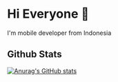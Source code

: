 # Hi Everyone 👋

I'm mobile developer from Indonesia

## Github Stats

[![Anurag's GitHub stats](https://github-readme-stats.vercel.app/api?username=ITakora)](https://github.com/anuraghazra/github-readme-stats)


<!--
**ITakora/ITakora** is a ✨ _special_ ✨ repository because its `README.md` (this file) appears on your GitHub profile.

Here are some ideas to get you started:

- 🔭 I’m currently working on ...
- 🌱 I’m currently learning ...
- 👯 I’m looking to collaborate on ...
- 🤔 I’m looking for help with ...
- 💬 Ask me about ...
- 📫 How to reach me: ...
- 😄 Pronouns: ...
- ⚡ Fun fact: ...
-->

